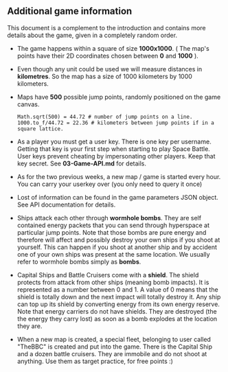 ## Additional game information

This document is a complement to the introduction and contains more details about the game, given in a completely random order.

- The game happens within a square of size **1000x1000**. ( The map's points have their 2D coordinates chosen between **0** and **1000** ).

- Even though any unit could be used we will measure distances in **kilometres**. So the map has a size of 1000 kilometers by 1000 kilometers. 

- Maps have **500** possible jump points, randomly positioned on the game canvas.
	
	```
	Math.sqrt(500) = 44.72 # number of jump points on a line. 
	1000.to_f/44.72 = 22.36 # kilometers between jump points if in a square lattice. 
	```

- As a player you must get a user key. There is one key per username. Getting that key is your first step when starting to play Space Battle. User keys prevent cheating by impersonating other players. Keep that key secret. See **03-Game-API.md** for details.

- As for the two previous weeks, a new map / game is started every hour. You can carry your userkey over (you only need to query it once)

- Lost of information can be found in the game parameters JSON object. See API documentation for details. 

- Ships attack each other through **wormhole bombs**. They are self contained energy packets that you can send through hyperspace at particular jump points. Note that those bombs are pure energy and therefore will affect and possibly destroy your own ships if you shoot at yourself. This can happen if you shoot at another ship and by accident one of your own ships was present at the same location. We usually refer to wormhole bombs simply as **bombs**.

- Capital Ships and Battle Cruisers come with a **shield**. The shield protects from attack from other ships (meaning bomb impacts). It is represented as a number between 0 and 1. A value of 0 means that the shield is totally down and the next impact will totally destroy it. Any ship can top up its shield by converting energy from its own energy reserve. Note that energy carriers do not have shields. They are destroyed (the the energy they carry lost) as soon as a bomb explodes at the location they are.

- When a new map is created, a special fleet, belonging to user called "TheBBC" is created and put into the game. There is the Capital Ship and a dozen battle cruisers. They are immobile and do not shoot at anything. Use them as target practice, for free points :)